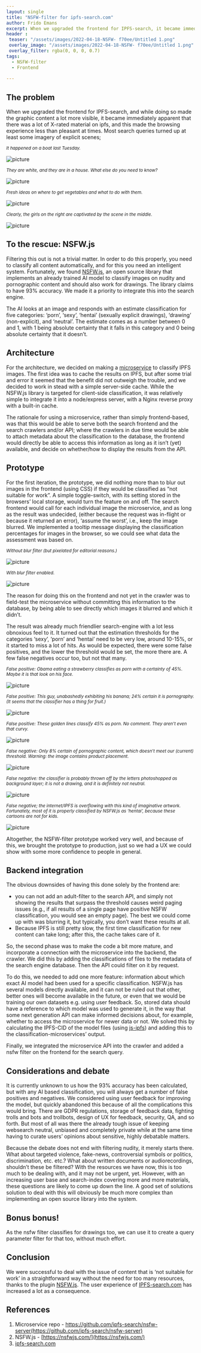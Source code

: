 ```yaml
---
layout: single
title: "NSFW-filter for ipfs-search.com"
author: Frido Emans
excerpt: When we upgraded the frontend for IPFS-search, it became immediately apparent that there was a lot of X-rated material on ipfs, and this made the browsing experience less than pleasant at times.
header :
 teaser: "/assets/images/2022-04-18-NSFW- f70ee/Untitled 1.png" 
 overlay_image: "/assets/images/2022-04-18-NSFW- f70ee/Untitled 1.png"
 overlay_filter: rgba(0, 0, 0, 0.7)
tags:
  - NSFW-filter
  - Frontend
  
---
```

## The problem

When we upgraded the frontend for IPFS-search, and while doing so made the graphic content a lot more visible, it became immediately apparent that there was a lot of X-rated material on ipfs, and this made the browsing experience less than pleasant at times. Most search queries turned up at least some imagery of explicit scenes;


<sub>*It happened on a boat last Tuesday.*</sub> 

<img src="/assets/images/2022-04-18-NSFW- f70ee/Untitled.png" alt="picture" />

<sub>*They are white, and they are in a house. What else do you need to know?*</sub>

<img src="/assets/images/2022-04-18-NSFW- f70ee/Untitled 1.png" alt="picture" />

<sub>*Fresh ideas on where to get vegetables and what to do with them.*</sub>

<img src="/assets/images/2022-04-18-NSFW- f70ee/Untitled 2.png" alt="picture" />

<sub>*Clearly, the girls on the right are captivated by the scene in the middle.*</sub> 

<img src="/assets/images/2022-04-18-NSFW- f70ee/Untitled 3.png" alt="picture" />


## To the rescue: NSFW.js

Filtering this out is not a trivial matter. In order to do this properly, you need to classify all content automatically, and for this you need an intelligent system. Fortunately, we found [NSFW.js](http://nsfwjs.com), an open source library that implements an already trained AI model to classify images on nudity and pornographic content and should also work for drawings. The library claims to have 93% accuracy. We made it a priority to integrate this into the search engine.

The AI looks at an image and responds with an estimate classification for five categories: ‘porn’, ‘sexy’, ‘hentai’ (sexually explicit drawings), ‘drawing’ (non-explicit), and ‘neutral’. The estimate comes as a number between 0 and 1, with 1 being absolute certainty that it falls in this category and 0 being absolute certainty that it doesn’t. 

## Architecture

For the architecture, we decided on making a [microservice](https://github.com/ipfs-search/nsfw-server) to classify IPFS images. The first idea was to cache the results on IPFS, but after some trial and error it seemed that the benefit did not outweigh the trouble, and we decided to work in stead with a simple server-side cache. While the NSFW.js library is targeted for client-side classification, it was relatively simple to integrate it into a node/express server, with a Nginx reverse proxy with a built-in cache. 

The rationale for using a microservice, rather than simply frontend-based, was that this would be able to serve both the search frontend and the search crawlers and/or API; where the crawlers in due time would be able to attach metadata about the classification to the database, the frontend would directly be able to access this information as long as it isn’t (yet) available, and decide on whether/how to display the results from the API. 

## Prototype

For the first iteration, the prototype, we did nothing more than to blur out images in the frontend (using CSS) if they would be classified as “not suitable for work”. A simple toggle-switch, with its setting stored in the browsers’ local storage, would turn the feature on and off. The search frontend would call for each individual image the microservice, and as long as the result was undecided, (either because the request was in-flight or because it returned an error), ‘assume the worst’, i.e., keep the image blurred. We implemented a tooltip message displaying the classification percentages for images in the browser, so we could see what data the assessment was based on.

<sub>*Without blur filter (but pixelated for editorial reasons.)*</sub>

<img src="/assets/images/2022-04-18-NSFW- f70ee/Untitled 4.png" alt="picture" />

<sub>*With blur filter enabled.*</sub>

<img src="/assets/images/2022-04-18-NSFW- f70ee/Untitled 5.png" alt="picture" />

The reason for doing this on the frontend and not yet in the crawler was to field-test the microservice without committing this information to the database, by being able to see directly which images it blurred and which it didn’t. 

The result was already much friendlier search-engine with a lot less obnoxious feel to it. It turned out that the estimation thresholds for the categories ‘sexy’, ‘porn’ and ‘hentai’ need to be very low, around 10-15%, or it started to miss a lot of hits. As would be expected, there were some false positives, and the lower the threshold would be set, the more there are. A few false negatives occur too, but not that many. 

<sub>*False positive: Obama eating a strawberry classifies as porn with a certainty of 45%. Maybe it is that look on his face.*</sub>

<img src="/assets/images/2022-04-18-NSFW- f70ee/Untitled 6.png" alt="picture" />

<sub>*False positive: This guy, unabashedly exhibiting his banana; 24% certain it is pornography. (It seems that the classifier has a thing for fruit.)*</sub>

<img src="/assets/images/2022-04-18-NSFW- f70ee/Untitled 7.png" alt="picture" />

<sub>*False positive: These golden lines classify 45% as porn. No comment. They aren’t even that curvy.*</sub>

<img src="/assets/images/2022-04-18-NSFW- f70ee/Untitled 8.png" alt="picture" />

<sub>*False negative: Only 8% certain of pornographic content, which doesn’t meet our (current) threshold. Warning: the image contains product placement.*</sub>

<img src="/assets/images/2022-04-18-NSFW- f70ee/Untitled 9.png" alt="picture" />

<sub>*False negative: the classifier is probably thrown off by the letters photoshopped as background layer; it is not a drawing, and it is definitely not neutral.*</sub>

<img src="/assets/images/2022-04-18-NSFW- f70ee/Untitled 10.png" alt="picture" />

<sub>*False negative; the internet/IPFS is overflowing with this kind of imaginative artwork. Fortunately, most of it is properly classified by NSFW.js as ‘hentai’, because these cartoons are not for kids.*</sub>

<img src="/assets/images/2022-04-18-NSFW- f70ee/Untitled 11.png" alt="picture" />

Altogether, the NSFW-filter prototype worked very well, and because of this, we brought the prototype to production, just so we had a UX we could show with some more confidence to people in general. 

## Backend integration

The obvious downsides of having this done solely by the frontend are:

- you can not add an adult-filter to the search API, and simply not showing the results that surpass the threshold causes weird paging issues (e.g., if all results of a single page have positive NSFW classification, you would see an empty page). The best we could come up with was blurring it, but typically, you don’t want these results at all.
- Because IPFS is still pretty slow, the first time classification for new content can take long; after this, the cache takes care of it.

So, the second phase was to make the code a bit more mature, and incorporate a connection with the microservice into the backend, the crawler. We did this by adding the classifications of files to the metadata of the search engine database. Then the API could filter on it by request. 

To do this, we needed to add one more feature: information about which exact AI model had been used for a specific classification. NSFW.js has several models directly available, and it can not be ruled out that other, better ones will become available in the future, or even that we would be training our own datasets e.g. using user feedback. 
So, stored data should have a reference to which model was used to generate it, in the way that some next generation API can make informed decisions about, for example, whether to access the microservice for newer data or not. We solved this by calculating the IPFS-CID of the model files (using [js-ipfs](https://github.com/ipfs/js-ipfs/tree/master/docs)) and adding this to the classification-microservices’ output. 

Finally, we integrated the microservice API into the crawler and added a nsfw filter on the frontend for the search query. 

## Considerations and debate

It is currently unknown to us how the 93% accuracy has been calculated, but with any AI based classification, you will always get a number of false positives and negatives. We considered using user feedback for improving the model, but quickly abandoned this because of all the complications this would bring. There are GDPR regulations, storage of feedback data, fighting trolls and bots and trollbots, design of UX for feedback, security, QA, and so forth. But most of all was there the already tough issue of keeping websearch neutral, unbiased and completely private while at the same time having to curate users’ opinions about sensitive, highly debatable matters. 

Because the debate does not end with filtering nudity, it merely starts there. What about targeted violence, fake-news, controversial symbols or politics, discrimination, etc. etc.? What about written documents or audiorecordings, shouldn’t these be filtered? With the resources we have now, this is too much to be dealing with, and it may not be urgent, yet. However, with an increasing user base and search-index covering more and more materials, these questions are likely to come up down the line. A good set of solutions solution to deal with this will obviously be much more complex than implementing an open source library into the system. 

## Bonus bonus!

As the nsfw filter classifies for drawings too, we can use it to create a query parameter filter for that too, without much effort.  

## Conclusion

We were successful to deal with the issue of content that is ‘not suitable for work’ in a straightforward way without the need for too many resources, thanks to the plugin [NSFW.js](https://nsfwjs.com/). The user experience of [IPFS-search.com](http://IPFS-search.com) has increased a lot as a consequence.

## References

1. Microservice repo - https://github.com/ipfs-search/nsfw-server(https://github.com/ipfs-search/nsfw-server)
2. NSFW.js - [https://nsfwjs.com/](https://nsfwjs.com/)
3. [ipfs-search.com](https://ipfs-search.com/)
